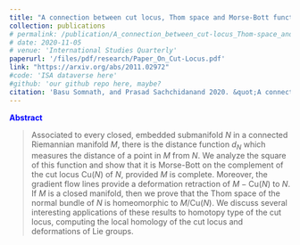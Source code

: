```yaml
---
title: "A connection between cut locus, Thom space and Morse-Bott functions"
collection: publications
# permalink: /publication/A_connection_between_cut-locus_Thom-space_and_Morse-Bott-functions
# date: 2020-11-05
# venue: 'International Studies Quarterly'
paperurl: '/files/pdf/research/Paper_On_Cut-Locus.pdf'
link: "https://arxiv.org/abs/2011.02972"
#code: 'ISA dataverse here'
#github: 'our github repo here, maybe?
citation: 'Basu Somnath, and Prasad Sachchidanand 2020. &quot;A connection between cut locus, Thom space and Morse-Bott functions&quot; <i>arXiv</i>'
---
```


<strong style = "color:blue">Abstract</strong>
> Associated to every closed, embedded submanifold $N$ in a connected Riemannian manifold $M$, there is the distance function $d_N$ which measures the distance of a point in $M$ from $N$. We analyze the square of this function and show that it is Morse-Bott on the complement of the cut locus $\mathrm{Cu}(N)$ of $N$, provided $M$ is complete. Moreover, the gradient flow lines provide a deformation retraction of $M-\mathrm{Cu}(N)$ to $N$. If $M$ is a closed manifold, then we prove that the Thom space of the normal bundle of $N$ is homeomorphic to $M/\mathrm{Cu}(N)$. We discuss several interesting applications of these results to homotopy type of the cut locus, computing the local homology of the cut locus and deformations of Lie groups.
